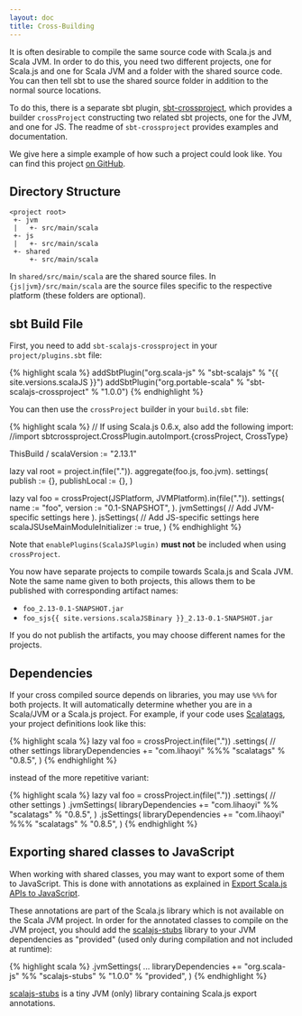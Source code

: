 ```yaml
---
layout: doc
title: Cross-Building
---
```


It is often desirable to compile the same source code with Scala.js and Scala JVM.
In order to do this, you need two different projects, one for Scala.js and one for Scala JVM and a folder with the shared source code.
You can then tell sbt to use the shared source folder in addition to the normal source locations.

To do this, there is a separate sbt plugin, [sbt-crossproject](https://github.com/scala-native/sbt-crossproject), which provides a builder `crossProject` constructing two related sbt projects, one for the JVM, and one for JS.
The readme of `sbt-crossproject` provides examples and documentation.

We give here a simple example of how such a project could look like.
You can find this project [on GitHub](https://github.com/scala-js/scalajs-cross-compile-example).

## Directory Structure

    <project root>
     +- jvm
     |   +- src/main/scala
     +- js
     |   +- src/main/scala
     +- shared
         +- src/main/scala

In `shared/src/main/scala` are the shared source files.
In `{js|jvm}/src/main/scala` are the source files specific to the respective platform (these folders are optional).

## sbt Build File

First, you need to add `sbt-scalajs-crossproject` in your `project/plugins.sbt` file:

{% highlight scala %}
addSbtPlugin("org.scala-js" % "sbt-scalajs" % "{{ site.versions.scalaJS }}")
addSbtPlugin("org.portable-scala" % "sbt-scalajs-crossproject" % "1.0.0")
{% endhighlight %}

You can then use the `crossProject` builder in your `build.sbt` file:

{% highlight scala %}
// If using Scala.js 0.6.x, also add the following import:
//import sbtcrossproject.CrossPlugin.autoImport.{crossProject, CrossType}

ThisBuild / scalaVersion := "2.13.1"

lazy val root = project.in(file(".")).
  aggregate(foo.js, foo.jvm).
  settings(
    publish := {},
    publishLocal := {},
  )

lazy val foo = crossProject(JSPlatform, JVMPlatform).in(file(".")).
  settings(
    name := "foo",
    version := "0.1-SNAPSHOT",
  ).
  jvmSettings(
    // Add JVM-specific settings here
  ).
  jsSettings(
    // Add JS-specific settings here
    scalaJSUseMainModuleInitializer := true,
  )
{% endhighlight %}

Note that `enablePlugins(ScalaJSPlugin)` **must not** be included when using `crossProject`.

You now have separate projects to compile towards Scala.js and Scala JVM. Note the same name given to both projects, this allows them to be published with corresponding artifact names:

- `foo_2.13-0.1-SNAPSHOT.jar`
- `foo_sjs{{ site.versions.scalaJSBinary }}_2.13-0.1-SNAPSHOT.jar`

If you do not publish the artifacts, you may choose different names for the projects.

## Dependencies

If your cross compiled source depends on libraries, you may use `%%%` for both projects. It will automatically determine whether you are in a Scala/JVM or a Scala.js project. For example, if your code uses [Scalatags](http://github.com/lihaoyi/scalatags), your project definitions look like this:

{% highlight scala %}
lazy val foo = crossProject.in(file("."))
  .settings(
    // other settings
    libraryDependencies += "com.lihaoyi" %%% "scalatags" % "0.8.5",
  )
{% endhighlight %}

instead of the more repetitive variant:

{% highlight scala %}
lazy val foo = crossProject.in(file("."))
  .settings(
    // other settings
  )
  .jvmSettings(
    libraryDependencies += "com.lihaoyi" %% "scalatags" % "0.8.5",
  )
  .jsSettings(
    libraryDependencies += "com.lihaoyi" %%% "scalatags" % "0.8.5",
  )
{% endhighlight %}

## Exporting shared classes to JavaScript

When working with shared classes, you may want to export some of them to JavaScript.
This is done with annotations as explained in [Export Scala.js APIs to JavaScript](../interoperability/export-to-javascript.html).

These annotations are part of the Scala.js library which is not available on the Scala JVM project.
In order for the annotated classes to compile on the JVM project, you should add the [scalajs-stubs](https://github.com/scala-js/scala-js-stubs) library to your JVM dependencies as "provided" (used only during compilation and not included at runtime):

{% highlight scala %}
  .jvmSettings(
    ...
    libraryDependencies += "org.scala-js" %% "scalajs-stubs" % "1.0.0" % "provided",
  )
{% endhighlight %}

[scalajs-stubs](https://github.com/scala-js/scala-js-stubs) is a tiny JVM (only) library containing Scala.js export annotations.
